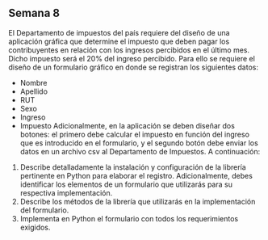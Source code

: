 ## Semana 8
El Departamento de impuestos del país requiere del diseño de una aplicación gráfica que determine el
impuesto que deben pagar los contribuyentes en relación con los ingresos percibidos en el último mes.
Dicho impuesto será el 20% del ingreso percibido. Para ello se requiere el diseño de un formulario
gráfico en donde se registran los siguientes datos:
- Nombre
- Apellido
- RUT
- Sexo
- Ingreso
- Impuesto
Adicionalmente, en la aplicación se deben diseñar dos botones: el primero debe calcular el impuesto
en función del ingreso que es introducido en el formulario, y el segundo botón debe enviar los datos en
un archivo csv al Departamento de Impuestos.
A continuación:
1. Describe detalladamente la instalación y configuración de la librería pertinente en Python para
elaborar el registro. Adicionalmente, debes identificar los elementos de un formulario que
utilizarás para su respectiva implementación.
2. Describe los métodos de la librería que utilizarás en la implementación del formulario.
3. Implementa en Python el formulario con todos los requerimientos exigidos. 